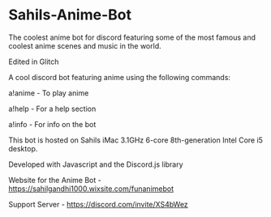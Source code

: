 # Sahils-Anime-Bot
The coolest anime bot for discord featuring some of the most famous and coolest anime scenes and music in the world.

Edited in Glitch

A cool discord bot featuring anime using the following commands:

a!anime - To play anime

a!help - For a help section

a!info - For info on the bot


This bot is hosted on Sahils iMac 3.1GHz 6-core 8th-generation Intel Core i5 desktop.

Developed with Javascript and the Discord.js library


Website for the Anime Bot - https://sahilgandhi1000.wixsite.com/funanimebot

Support Server - https://discord.com/invite/XS4bWez
